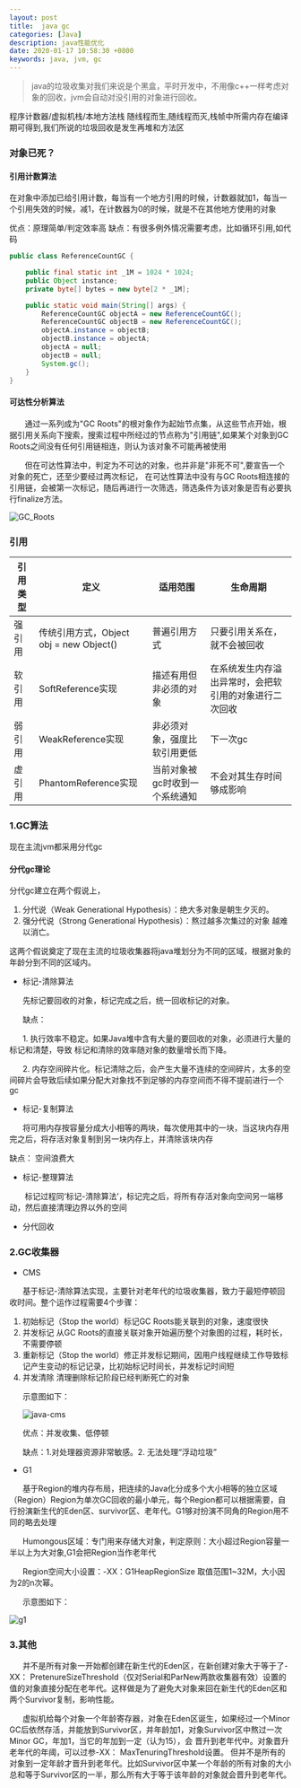 ```yaml
---
layout: post
title:  java gc
categories: [Java]
description: java性能优化
date: 2020-01-17 10:58:30 +0800
keywords: java, jvm, gc
---
```


>java的垃圾收集对我们来说是个黑盒，平时开发中，不用像c++一样考虑对象的回收，jvm会自动对没引用的对象进行回收。

程序计数器/虚拟机栈/本地方法栈 随线程而生,随线程而灭,栈帧中所需内存在编译期可得到,我们所说的垃圾回收是发生再堆和方法区

### 对象已死？

#### 引用计数算法
在对象中添加已给引用计数，每当有一个地方引用的时候，计数器就加1，每当一个引用失效的时候，减1，在计数器为0的时候，就是不在其他地方使用的对象

优点：原理简单/判定效率高
缺点：有很多例外情况需要考虑，比如循环引用,如代码
```java
public class ReferenceCountGC {

    public final static int _1M = 1024 * 1024;
    public Object instance;
    private byte[] bytes = new byte[2 * _1M];

    public static void main(String[] args) {
        ReferenceCountGC objectA = new ReferenceCountGC();
        ReferenceCountGC objectB = new ReferenceCountGC();
        objectA.instance = objectB;
        objectB.instance = objectA;
        objectA = null;
        objectB = null;
        System.gc();
    }
}
```

#### 可达性分析算法
&nbsp;&nbsp;&nbsp;&nbsp;&nbsp;&nbsp;&nbsp;通过一系列成为"GC Roots"的根对象作为起始节点集，从这些节点开始，根据引用关系向下搜索，搜索过程中所经过的节点称为"引用链",如果某个对象到GC Roots之间没有任何引用链相连，则认为该对象不可能再被使用

&nbsp;&nbsp;&nbsp;&nbsp;&nbsp;&nbsp;&nbsp;但在可达性算法中，判定为不可达的对象，也并非是"非死不可",要宣告一个对象的死亡，还至少要经过两次标记，
在可达性算法中没有与GC Roots相连接的引用链，会被第一次标记，随后再进行一次筛选，筛选条件为该对象是否有必要执行finalize方法。

![GC_Roots](../images/posts/java-gc-root.png)

### 引用
引用类型 | 定义 | 适用范围 | 生命周期
--------| ---- | ------- | --------|
强引用 | 传统引用方式，Object obj = new Object() | 普遍引用方式 | 只要引用关系在，就不会被回收 |
软引用 | SoftReference实现 | 描述有用但非必须的对象 | 在系统发生内存溢出异常时，会把软引用的对象进行二次回收| 
弱引用 | WeakReference实现 | 非必须对象，强度比软引用更低 | 下一次gc |
虚引用 | PhantomReference实现 | 当前对象被gc时收到一个系统通知 | 不会对其生存时间够成影响 |


### 1.GC算法
现在主流jvm都采用分代gc

#### 分代gc理论
分代gc建立在两个假说上，
1. 分代说（Weak Generational Hypothesis）：绝大多对象是朝生夕灭的。 
2. 强分代说（Strong Generational Hypothesis）：熬过越多次集过的对象 越难以消亡。

这两个假说奠定了现在主流的垃圾收集器将java堆划分为不同的区域，根据对象的年龄分到不同的区域内。

- 标记-清除算法

&nbsp;&nbsp;&nbsp;&nbsp;&nbsp;&nbsp;先标记要回收的对象，标记完成之后，统一回收标记的对象。

&nbsp;&nbsp;&nbsp;&nbsp;&nbsp;&nbsp;缺点：

&nbsp;&nbsp;&nbsp;&nbsp;&nbsp;&nbsp;1.  执行效率不稳定。如果Java堆中含有大量的要回收的对象，必须进行大量的标记和清楚，导致 标记和清除的效率随对象的数量增长而下降。

&nbsp;&nbsp;&nbsp;&nbsp;&nbsp;&nbsp;2. 内存空间碎片化。标记清除之后，会产生大量不连续的空间碎片，太多的空间碎片会导致后续如果分配大对象找不到足够的内存空间而不得不提前进行一个gc

- 标记-复制算法

&nbsp;&nbsp;&nbsp;&nbsp;&nbsp;&nbsp;将可用内存按容量分成大小相等的两块，每次使用其中的一块，当这块内存用完之后，将存活对象复制到另一块内存上，并清除该块内存

缺点：
空间浪费大
- 标记-整理算法

&nbsp;&nbsp;&nbsp;&nbsp;&nbsp;&nbsp; 标记过程同‘标记-清除算法’，标记完之后，将所有存活对象向空间另一端移动，然后直接清理边界以外的空间
- 分代回收

### 2.GC收集器
- CMS

&nbsp;&nbsp;&nbsp;&nbsp;&nbsp;&nbsp;基于标记-清除算法实现，主要针对老年代的垃圾收集器，致力于最短停顿回收时间。整个运作过程需要4个步骤：

1. 初始标记（Stop the world）标记GC Roots能关联到的对象，速度很快
2. 并发标记  从GC Roots的直接关联对象开始遍历整个对象图的过程，耗时长，不需要停顿
3. 重新标记（Stop the world）修正并发标记期间，因用户线程继续工作导致标记产生变动的标记记录，比初始标记时间长，并发标记时间短
4. 并发清除 清理删除标记阶段已经判断死亡的对象

&nbsp;&nbsp;&nbsp;&nbsp;&nbsp;&nbsp;示意图如下：

&nbsp;&nbsp;&nbsp;&nbsp;&nbsp;&nbsp;![java-cms](../images/posts/java-cms.png)

&nbsp;&nbsp;&nbsp;&nbsp;&nbsp;&nbsp;优点：并发收集、低停顿

&nbsp;&nbsp;&nbsp;&nbsp;&nbsp;&nbsp;缺点：1.对处理器资源非常敏感。2. 无法处理“浮动垃圾”
- G1

&nbsp;&nbsp;&nbsp;&nbsp;&nbsp;&nbsp;基于Region的堆内存布局，把连续的Java化分成多个大小相等的独立区域（Region）Region为单次GC回收的最小单元，每个Region都可以根据需要，自行扮演新生代的Eden区、survivor区、老年代。G1够对扮演不同角的Region用不同的略去处理

&nbsp;&nbsp;&nbsp;&nbsp;&nbsp;&nbsp;Humongous区域：专门用来存储大对象，判定原则：大小超过Region容量一半以上为大对象,G1会把Region当作老年代

&nbsp;&nbsp;&nbsp;&nbsp;&nbsp;&nbsp;Region空间大小设置：-XX：G1HeapRegionSize 取值范围1~32M，大小因为2的n次幂。

&nbsp;&nbsp;&nbsp;&nbsp;&nbsp;&nbsp;示意图如下：

![g1](../images/posts/java-g1.png)

### 3.其他

&nbsp;&nbsp;&nbsp;&nbsp;&nbsp;&nbsp;并不是所有对象一开始都创建在新生代的Eden区，在新创建对象大于等于了-XX： PretenureSizeThreshold（仅对Serial和ParNew两款收集器有效）设置的值的对象直接分配在老年代。这样做是为了避免大对象来回在新生代的Eden区和两个Survivor复制，影响性能。

&nbsp;&nbsp;&nbsp;&nbsp;&nbsp;&nbsp;虚拟机给每个对象一个年龄寄存器，对象在Eden区诞生，如果经过一个Minor GC后依然存活，并能放到Survivor区，并年龄加1，对象Survivor区中熬过一次 Minor GC，年加1，当它的年加到一定（认为15），会 晋升到老年代中。对象晋升老年代的年阈，可以过参-XX： MaxTenuringThreshold设置。 但并不是所有的对象到一定年龄才晋升到老年代。比如Survivor区中某一个年龄的所有对象的大小总和等于Survivor区的一半，那么所有大于等于该年龄的对象就会晋升到老年代。